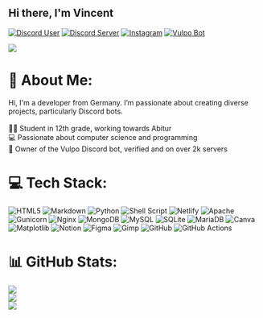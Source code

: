 ## Hi there, I'm Vincent

[![Discord User](https://img.shields.io/badge/Me-%237289DA.svg?logo=discord&logoColor=white)](https://discord.com/users/824378909985341451)
[![Discord Server](https://img.shields.io/badge/My_Discord-%237289DA.svg?logo=discord&logoColor=white)](https://discord.gg/https://discord.com/invite/49jD3VXksp)
[![Instagram](https://img.shields.io/badge/Instagram-%23E4405F.svg?logo=Instagram&logoColor=white)](https://instagram.com/vncnt.lrz)
[![Vulpo Bot](https://img.shields.io/badge/Vulpo_Bot-%23FFA500.svg?logo=fox&logoColor=white)](https://vulpo-bot.de)

[![](https://visitcount.itsvg.in/api?id=Vinc135&icon=1&color=0)](https://visitcount.itsvg.in)

# 💫 About Me:
Hi, I'm a developer from Germany. I’m passionate about creating diverse projects, particularly Discord bots.<br><br>👨‍🎓 Student in 12th grade, working towards Abitur<br>💻 Passionate about computer science and programming<br>🤖 Owner of the Vulpo Discord bot, verified and on over 2k servers

# 💻 Tech Stack:
![HTML5](https://img.shields.io/badge/html5-%23E34F26.svg?style=for-the-badge&logo=html5&logoColor=white) ![Markdown](https://img.shields.io/badge/markdown-%23000000.svg?style=for-the-badge&logo=markdown&logoColor=white) ![Python](https://img.shields.io/badge/python-3670A0?style=for-the-badge&logo=python&logoColor=ffdd54) ![Shell Script](https://img.shields.io/badge/shell_script-%23121011.svg?style=for-the-badge&logo=gnu-bash&logoColor=white) ![Netlify](https://img.shields.io/badge/netlify-%23000000.svg?style=for-the-badge&logo=netlify&logoColor=#00C7B7) ![Apache](https://img.shields.io/badge/apache-%23D42029.svg?style=for-the-badge&logo=apache&logoColor=white) ![Gunicorn](https://img.shields.io/badge/gunicorn-%298729.svg?style=for-the-badge&logo=gunicorn&logoColor=white) ![Nginx](https://img.shields.io/badge/nginx-%23009639.svg?style=for-the-badge&logo=nginx&logoColor=white) ![MongoDB](https://img.shields.io/badge/MongoDB-%234ea94b.svg?style=for-the-badge&logo=mongodb&logoColor=white) ![MySQL](https://img.shields.io/badge/mysql-4479A1.svg?style=for-the-badge&logo=mysql&logoColor=white) ![SQLite](https://img.shields.io/badge/sqlite-%2307405e.svg?style=for-the-badge&logo=sqlite&logoColor=white) ![MariaDB](https://img.shields.io/badge/MariaDB-003545?style=for-the-badge&logo=mariadb&logoColor=white) ![Canva](https://img.shields.io/badge/Canva-%2300C4CC.svg?style=for-the-badge&logo=Canva&logoColor=white) ![Matplotlib](https://img.shields.io/badge/Matplotlib-%23ffffff.svg?style=for-the-badge&logo=Matplotlib&logoColor=black) ![Notion](https://img.shields.io/badge/Notion-%23000000.svg?style=for-the-badge&logo=notion&logoColor=white) ![Figma](https://img.shields.io/badge/figma-%23F24E1E.svg?style=for-the-badge&logo=figma&logoColor=white) ![Gimp](https://img.shields.io/badge/Gimp-657D8B?style=for-the-badge&logo=gimp&logoColor=FFFFFF) ![GitHub](https://img.shields.io/badge/github-%23121011.svg?style=for-the-badge&logo=github&logoColor=white) ![GitHub Actions](https://img.shields.io/badge/github%20actions-%232671E5.svg?style=for-the-badge&logo=githubactions&logoColor=white)

# 📊 GitHub Stats:
![](https://github-readme-stats.vercel.app/api?username=Vinc135&theme=codeSTACKr&hide_border=false&include_all_commits=true&count_private=true)<br/>
![](https://github-readme-streak-stats.herokuapp.com/?user=Vinc135&theme=codeSTACKr&hide_border=false)<br/>
![](https://github-readme-stats.vercel.app/api/top-langs/?username=Vinc135&theme=codeSTACKr&hide_border=false&include_all_commits=true&count_private=true&layout=compact)
